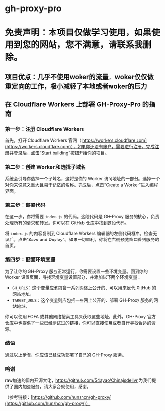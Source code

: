# gh-proxy-pro
# 免责声明：本项目仅做学习使用，如果使用到您的网站，您不满意，请联系我删除。

## 项目优点：几乎不使用woker的流量，woker仅仅做重定向的工作，极小减轻了本地或者woker的压力

## 在 Cloudflare Workers 上部署 GH-Proxy-Pro 的指南


### 第一步：注册 Cloudflare Workers

首先，打开 Cloudflare Workers 官网（[https://workers.cloudflare.com](https://workers.cloudflare.com)），如果你还没有账户，需要进行注册。完成注册并登录后，点击“Start building”按钮开始你的项目。

### 第二步：创建 Worker 和选择子域名

系统会引导你选择一个子域名，这将是你的 Worker 访问地址的一部分。选择一个对你来说意义重大且易于记忆的名称。完成后，点击“Create a Worker”进入编程界面。

### 第三步：部署代码

在这一步，你将需要 `index.js` 的代码。这段代码是 GH-Proxy 服务的核心，负责处理所有的请求和转发。你可以在 GitHub 仓库中找到这段代码。

将 `index.js` 的内容复制到 Cloudflare Workers 编辑器的左侧代码框中。检查无误后，点击“Save and Deploy”。如果一切顺利，你将在右侧预览窗口看到服务的首页。

### 第四步：配置环境变量

为了让你的 GH-Proxy 服务正常运行，你需要设置一些环境变量。回到你的 Worker 设置页面，寻找环境变量设置部分，并添加以下两个环境变量：

- `GH_URLS`：这个变量应该包含一系列网络上公开的、可以用来反代 GitHub 的网站地址。
- `TARGET_URLS`：这个变量则应包括一些网上公开的、部署 GH-Proxy 服务的网站地址。

你可以使用 FOFA 或其他网络搜索工具来获取这些地址。此外，GH-Proxy 官方仓库中也提供了一些已经测试过的链接，你可以直接使用或者自行寻找合适的资源。

### 结语

通过以上步骤，你应该已经成功部署了自己的 GH-Proxy 服务。
### 鸣谢
raw加速的国内开源大佬，https://github.com/54ayao/Chinajsdelivr
为我们提供了国内加速服务，请大家合规使用，感谢。

（参考链接：[https://github.com/hunshcn/gh-proxy/](https://github.com/hunshcn/gh-proxy/)）
